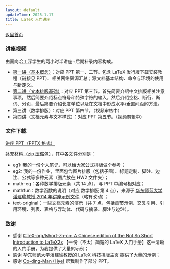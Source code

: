 ```yaml
---
layout: default
updateTime: 2025.1.17
title: LaTeX 入门讲座
---
```


[返回首页](./)

### 讲座视频

由面向哈工深学生的两小时半讲座+后期补录内容构成。

- [第一讲（基本概念）](https://www.bilibili.com/video/BV1GWwLe8EkQ/)：对应 PPT 第一、二节。包含 LaTeX 发行版下载安装教程（链接见 PPT）、相关网络资源汇总；源文档基本结构、命令与环境的使用与新定义。
- [第二讲（文本排版基础）](https://www.bilibili.com/video/BV1aCw5eoEf3/)：对应 PPT 第三节。首先简要介绍中文排版相关注意事项，然后简要介绍标点符号和特殊字符的输入，然后介绍空格、断行、断词、分页，最后简要介绍长度单位以及在文档中形成水平/垂直间距的方法。
- 第三讲（数学排版）：对应 PPT 第四节。（视频审核中）
- 第四讲（文档元素与文本样式）：对应 PPT 第五节。（视频剪辑中）

### 文件下载

<a href="https://oliverwu.top/file/LaTeX - Lecture - 2025.pptx" target="_blank">讲座 PPT（PPTX 格式）</a>

<a href="https://oliverwu.top/file/LaTeX_materials.zip" target="_blank">补充材料（zip 压缩包）</a>，其中各文件分别是：

 - eg1: 我的一份个人笔记，可以给大家公式排版做个参考；
 - eg2: 我的一份作业，里面包含图片排版（包括子图）、标题定制、脚注、边注、公式等多种元素（图片放在 HW2 文件夹）；
 - math-eq：各种数学排版元素（共 14 点），与 PPT 中编号相对应；
 - mathfun：数学函数的说明（对应 数学排版 第 4 点），来源于 [华东师范大学潘建瑜教授 2014 年讲座示例文件](https://math.ecnu.edu.cn/~jypan/Latex/examples.rar)（略有改动）；
 - text-original：一些文档元素的演示（共 7 点，包括章节示例、交叉引用、引用环境、列表、表格与浮动体、代码与摘录、脚注与边注）。

### 致谢

- 感谢 [CTeX-org/lshort-zh-cn: A Chi­nese edi­tion of the Not So Short Introduction to LaTeX2ε](https://github.com/CTeX-org/lshort-zh-cn/) 【一份（不太）简短的 LaTeX 入门手册】这一清晰的入门手册，为我提供了大量的示例；
- 感谢 [华东师范大学潘建瑜教授的 LaTeX 科技排版主页](https://math.ecnu.edu.cn/~jypan/Latex/index.html) 提供了大量的示例；
- 感谢 [Co-ding-Man (Hye)](https://github.com/Co-ding-Man) 帮我制作了部分 PPT。



